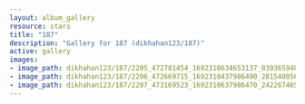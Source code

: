 ```yaml
---
layout: album_gallery
resource: stars
title: "187"
description: "Gallery for 187 (dikhahan123/187)"
active: gallery
images:
- image_path: dikhahan123/187/2205_472781454_1692310634653137_8393659487920516883_n.jpg
- image_path: dikhahan123/187/2206_472669715_1692310437986490_281540056872440733_n.jpg
- image_path: dikhahan123/187/2207_473169523_1692310637986470_2422674656919567230_n.jpg
---
```

